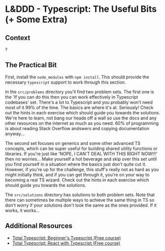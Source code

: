 # L&DDD - Typescript: The Useful Bits (+ Some Extra)

## Context

?

## The Practical Bit

First, install the `node_modules` with `npm install`. This should provide the necessary `typescript` support to work through this section.

In the `src/problems` directory you'll find two problem sets. The first one is the 'If you can do this then you can work effectively in Typescript codebases' set. There's a lot to Typescript and you probably won't need most of it 99% of the time. The basics are where it's at. Seriously! Check out the hints in each exercise which should guide you towards the solutions. We're here to learn, not bang our heads off a wall so use the docs and any other resources on the internet as much as you need. 60% of programming is about reading Stack Overflow andswers and copying documentation anyway...

The second set focuses on generics and some other advanced TS concepts, which can be super useful for building shared utility functions or libraries. If you're just like 'NOPE, I CAN'T DEAL WITH THIS RIGHT NOW!!!' then no worries... Make yourself a hot beverage and skip over this set until you find yourself in a situation where the basics just don't quite cut it. However, if you're up for the challenge, this stuff's really not as hard as you might initially think, and if you can get through it, you're on your way to becoming a real TS wizard. Check out the hints in each exercise which should guide you towards the solutions.

The `src/solutions` directory has solutions to both problem sets. Note that there can sometimes be multiple ways to achieve the same thing in TS so don't worry if your solutions don't look the same as the ones provided. If it works, it works...

## Additional Resources

- [Total Typescript: Beginner's Typescript (Free course)](https://www.totaltypescript.com/tutorials/beginners-typescript)
- [Total Typescript: React with Typescript (Free course)](https://www.totaltypescript.com/tutorials/react-with-typescript)
